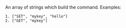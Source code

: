 An array of strings which build the command. Examples:
```
1. ["SET", "mykey", "hello"]
2. ["GET", "mykey"]
```